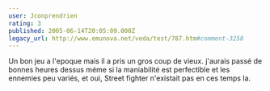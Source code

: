 ```yaml
---
user: Jconprendrien
rating: 3
published: 2005-06-14T20:05:09.000Z
legacy_url: http://www.emunova.net/veda/test/787.htm#comment-3258
---
```

Un bon jeu a l'epoque mais il a pris un gros coup de vieux. j'aurais passé de bonnes heures dessus méme si la maniabilité est perfectible et les ennemies peu variés, et oui, Street fighter n'existait pas en ces temps la.